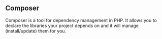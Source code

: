 ## Composer

Composer is a tool for dependency management in PHP. It allows you to declare
the libraries your project depends on and it will manage (install/update) them
for you.